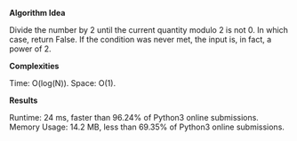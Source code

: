 **Algorithm Idea**

Divide the number by 2 until the current quantity modulo 2 is not 0. 
In which case, return False. If the condition was never met, the 
input is, in fact, a power of 2. 

**Complexities** 

Time: O(log(N)). 
Space: O(1).

**Results**

Runtime: 24 ms, faster than 96.24% of Python3 online submissions.
Memory Usage: 14.2 MB, less than 69.35% of Python3 online submissions.
